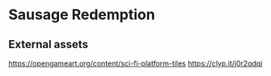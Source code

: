 # Sausage Redemption

## External assets

https://opengameart.org/content/sci-fi-platform-tiles
https://clyp.it/j0r2qdqi
